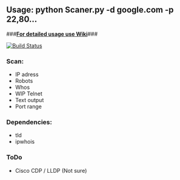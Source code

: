 ## Usage: python Scaner.py -d google.com -p 22,80...

###**[For detailed usage use Wiki](https://github.com/Delfyn/Python_webscanner/wiki)**###

[![Build Status](https://travis-ci.org/Delfyn/Python_webscanner.svg?branch=master)](https://travis-ci.org/Delfyn/Python_webscanner)

### Scan:
* IP adress
* Robots
* Whos
* WIP Telnet
* Text output
* Port range

### Dependencies:
* tld
* ipwhois

### ToDo
* Cisco CDP / LLDP (Not sure)
